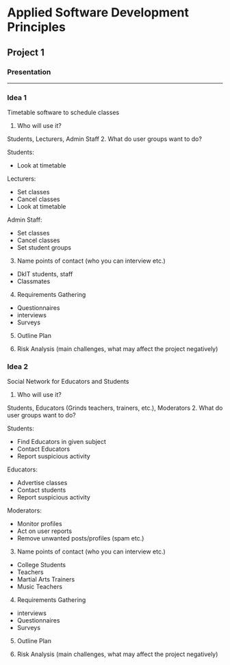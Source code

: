 # Applied Software Development Principles
## Project 1
### Presentation
---
### Idea 1
Timetable software to schedule classes
1. Who will use it?

  Students, Lecturers, Admin Staff
2. What do user groups want to do?

  Students:
  - Look at timetable

  Lecturers:
  - Set classes
  - Cancel classes
  - Look at timetable

  Admin Staff:
  - Set classes
  - Cancel classes
  - Set student groups
3. Name points of contact (who you can interview etc.)
  - DkIT students, staff
  - Classmates

4. Requirements Gathering
  - Questionnaires
  - interviews
  - Surveys

5. Outline Plan

6. Risk Analysis (main challenges, what may affect the project negatively)

### Idea 2
Social Network for Educators and Students
1. Who will use it?

  Students, Educators (Grinds teachers, trainers, etc.), Moderators
2. What do user groups want to do?

  Students:
  - Find Educators in given subject
  - Contact Educators
  - Report suspicious activity

  Educators:
  - Advertise classes
  - Contact students
  - Report suspicious activity

  Moderators:
  - Monitor profiles
  - Act on user reports
  - Remove unwanted posts/profiles (spam etc.)
3. Name points of contact (who you can interview etc.)
  - College Students
  - Teachers
  - Martial Arts Trainers
  - Music Teachers

4. Requirements Gathering
  - interviews
  - Questionnaires
  - Surveys

5. Outline Plan

6. Risk Analysis (main challenges, what may affect the project negatively)
